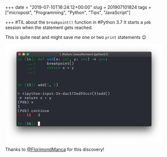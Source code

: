 +++
date = "2019-07-10T16:24:12+00:00"
slug = 201907101824
tags = ["micropost", "Programming", "Python", "Tips", "JavaScript"]

+++
\#TIL about the `breakpoint()` function in #Python 3.7 It starts a `pdb` session when the statement gets reached.

This is quite neat and might save me one or two `print` statements 😉

![](/images/2019/07/PucNak1.jpg)

Thanks to [@FlorimondManca](https://twitter.com/FlorimondManca/status/1149023023153983488) for this discovery!